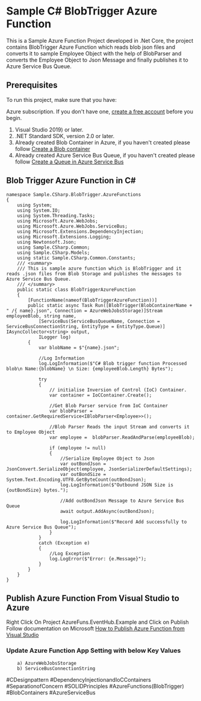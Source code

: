 # Sample C# BlobTrigger Azure Function
 

This is a Sample Azure Function Project developed in .Net Core, the project contains BlobTrigger Azure Function which reads blob json files and converts it to sample Employee Object with the help of BlobParser and converts the Employee Object to Json Message and finally publishes it to Azure Service Bus Queue.

## Prerequisites
To run this project, make sure that you have:

Azure subscription. If you don't have one, [create a free account](https://azure.microsoft.com/en-us/free/) before you begin.

1. Visual Studio 2019) or later.
2. .NET Standard SDK, version 2.0 or later.
3.  Already created Blob Container in Azure, if you haven't created please follow [Create a Blob container](https://docs.microsoft.com/en-us/azure/storage/blobs/storage-quickstart-blobs-portal)
4.  Already created Azure Service Bus Queue, if you haven't created please follow [Create a Queue in Azure Service Bus](https://dzone.com/articles/windows-azure-service-bus-1)

## Blob Trigger Azure Function in C#

```
namespace Sample.CSharp.BlobTrigger.AzureFunctions
{
    using System;
    using System.IO;
    using System.Threading.Tasks;
    using Microsoft.Azure.WebJobs;
    using Microsoft.Azure.WebJobs.ServiceBus;
    using Microsoft.Extensions.DependencyInjection;
    using Microsoft.Extensions.Logging;
    using Newtonsoft.Json;
    using Sample.CSharp.Common;
    using Sample.CSharp.Models;
    using static Sample.CSharp.Common.Constants;
    /// <summary>
    /// This is sample azure function which is BlobTrigger and it reads .json files from Blob Storage and publishes the messages to Azure Service Bus Queue.
    /// </summary>
    public static class BlobTriggerAzureFunction
    {
        [FunctionName(nameof(BlobTriggerAzureFunction))]
        public static async Task Run([BlobTrigger(BlobContainerName + " /{ name}.json", Connection = AzureWebJobsStorage)]Stream employeeBlob, string name,
            [ServiceBus(ServiceBusQueueName, Connection = ServiceBusConnectionString, EntityType = EntityType.Queue)] IAsyncCollector<string> output,
            ILogger log)
        {
            var blobName = $"{name}.json";

            //Log Information
            log.LogInformation($"C# Blob trigger function Processed blob\n Name:{blobName} \n Size: {employeeBlob.Length} Bytes");

            try
            {
                // initialise Inversion of Control (IoC) Container.
                var container = IoCContainer.Create();

                //Get Blob Parser service from IoC Container
                var blobParser = container.GetRequiredService<IBlobParser<Employee>>();

                //Blob Parser Reads the input Stream and converts it to Employee Object
                var employee =  blobParser.ReadAndParse(employeeBlob);

                if (employee != null)
                {
                    //Serialize Employee Object to Json
                    var outBondJson = JsonConvert.SerializeObject(employee, JsonSerializerDefaultSettings);
                    var outBondSize = System.Text.Encoding.UTF8.GetByteCount(outBondJson);
                    log.LogInformation($"Outbound JSON Size is {outBondSize} bytes.");

                    //Add outBondJson Message to Azure Service Bus Queue
                    await output.AddAsync(outBondJson);

                    log.LogInformation($"Record Add successfully to Azure Service Bus Queue");
                }
            }
            catch (Exception e)
            {
                //Log Exception
                log.LogError($"Error: {e.Message}");
            }
        }
    }
}

```

## Publish Azure Function From Visual Studio to Azure

Right Click On Project AzureFuns.EventHub.Example and Click on Publish Follow documentation on Microsoft [How to Publish Azure Function from Visual Studio](https://tutorials.visualstudio.com/first-azure-function/publish)

### Update Azure Function App Setting with below Key Values
        a) AzureWebJobsStorage
        b) ServiceBusConnectionString
        


\#CDesignpattern
\#DependencyInjectionandIoCContainers
\#SeparationofConcern
\#SOLIDPrinciples
\#AzureFunctions(BlobTrigger)
\#BlobContainers
\#AzureServiceBus

